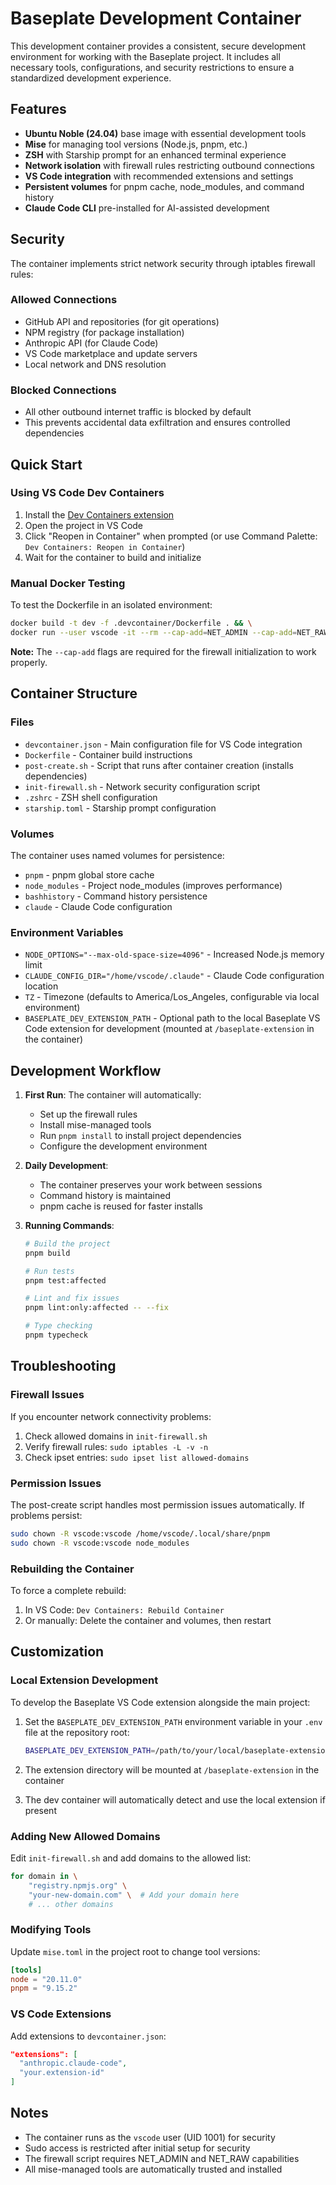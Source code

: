 # Baseplate Development Container

This development container provides a consistent, secure development environment for working with the Baseplate project. It includes all necessary tools, configurations, and security restrictions to ensure a standardized development experience.

## Features

- **Ubuntu Noble (24.04)** base image with essential development tools
- **Mise** for managing tool versions (Node.js, pnpm, etc.)
- **ZSH** with Starship prompt for an enhanced terminal experience
- **Network isolation** with firewall rules restricting outbound connections
- **VS Code integration** with recommended extensions and settings
- **Persistent volumes** for pnpm cache, node_modules, and command history
- **Claude Code CLI** pre-installed for AI-assisted development

## Security

The container implements strict network security through iptables firewall rules:

### Allowed Connections

- GitHub API and repositories (for git operations)
- NPM registry (for package installation)
- Anthropic API (for Claude Code)
- VS Code marketplace and update servers
- Local network and DNS resolution

### Blocked Connections

- All other outbound internet traffic is blocked by default
- This prevents accidental data exfiltration and ensures controlled dependencies

## Quick Start

### Using VS Code Dev Containers

1. Install the [Dev Containers extension](https://marketplace.visualstudio.com/items?itemName=ms-vscode-remote.remote-containers)
2. Open the project in VS Code
3. Click "Reopen in Container" when prompted (or use Command Palette: `Dev Containers: Reopen in Container`)
4. Wait for the container to build and initialize

### Manual Docker Testing

To test the Dockerfile in an isolated environment:

```bash
docker build -t dev -f .devcontainer/Dockerfile . && \
docker run --user vscode -it --rm --cap-add=NET_ADMIN --cap-add=NET_RAW dev /bin/zsh
```

**Note:** The `--cap-add` flags are required for the firewall initialization to work properly.

## Container Structure

### Files

- `devcontainer.json` - Main configuration file for VS Code integration
- `Dockerfile` - Container build instructions
- `post-create.sh` - Script that runs after container creation (installs dependencies)
- `init-firewall.sh` - Network security configuration script
- `.zshrc` - ZSH shell configuration
- `starship.toml` - Starship prompt configuration

### Volumes

The container uses named volumes for persistence:

- `pnpm` - pnpm global store cache
- `node_modules` - Project node_modules (improves performance)
- `bashhistory` - Command history persistence
- `claude` - Claude Code configuration

### Environment Variables

- `NODE_OPTIONS="--max-old-space-size=4096"` - Increased Node.js memory limit
- `CLAUDE_CONFIG_DIR="/home/vscode/.claude"` - Claude Code configuration location
- `TZ` - Timezone (defaults to America/Los_Angeles, configurable via local environment)
- `BASEPLATE_DEV_EXTENSION_PATH` - Optional path to the local Baseplate VS Code extension for development (mounted at `/baseplate-extension` in the container)

## Development Workflow

1. **First Run**: The container will automatically:
   - Set up the firewall rules
   - Install mise-managed tools
   - Run `pnpm install` to install project dependencies
   - Configure the development environment

2. **Daily Development**:
   - The container preserves your work between sessions
   - Command history is maintained
   - pnpm cache is reused for faster installs

3. **Running Commands**:

   ```bash
   # Build the project
   pnpm build

   # Run tests
   pnpm test:affected

   # Lint and fix issues
   pnpm lint:only:affected -- --fix

   # Type checking
   pnpm typecheck
   ```

## Troubleshooting

### Firewall Issues

If you encounter network connectivity problems:

1. Check allowed domains in `init-firewall.sh`
2. Verify firewall rules: `sudo iptables -L -v -n`
3. Check ipset entries: `sudo ipset list allowed-domains`

### Permission Issues

The post-create script handles most permission issues automatically. If problems persist:

```bash
sudo chown -R vscode:vscode /home/vscode/.local/share/pnpm
sudo chown -R vscode:vscode node_modules
```

### Rebuilding the Container

To force a complete rebuild:

1. In VS Code: `Dev Containers: Rebuild Container`
2. Or manually: Delete the container and volumes, then restart

## Customization

### Local Extension Development

To develop the Baseplate VS Code extension alongside the main project:

1. Set the `BASEPLATE_DEV_EXTENSION_PATH` environment variable in your `.env` file at the repository root:

   ```bash
   BASEPLATE_DEV_EXTENSION_PATH=/path/to/your/local/baseplate-extension
   ```

2. The extension directory will be mounted at `/baseplate-extension` in the container
3. The dev container will automatically detect and use the local extension if present

### Adding New Allowed Domains

Edit `init-firewall.sh` and add domains to the allowed list:

```bash
for domain in \
    "registry.npmjs.org" \
    "your-new-domain.com" \  # Add your domain here
    # ... other domains
```

### Modifying Tools

Update `mise.toml` in the project root to change tool versions:

```toml
[tools]
node = "20.11.0"
pnpm = "9.15.2"
```

### VS Code Extensions

Add extensions to `devcontainer.json`:

```json
"extensions": [
  "anthropic.claude-code",
  "your.extension-id"
]
```

## Notes

- The container runs as the `vscode` user (UID 1001) for security
- Sudo access is restricted after initial setup for security
- The firewall script requires NET_ADMIN and NET_RAW capabilities
- All mise-managed tools are automatically trusted and installed
